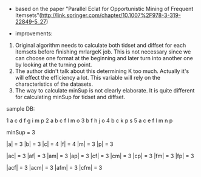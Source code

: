 * based on the paper "Parallel Eclat for Opportunistic Mining of Frequent Itemsets"(http://link.springer.com/chapter/10.1007%2F978-3-319-22849-5_27)

* improvements:
1. Original algorithm needs to calculate both tidset and diffset for each itemsets before finishing mrlargeK job. This is not necessary since we can choose one format at the beginning and later turn into another one by looking at the turning point.
2. The author didn't talk about this determining K too much. Actually it's will effect the efficiency a lot. This variable will rely on the characteristics of the datasets. 
3. The way to calculate minSup is not clearly elaborate. It is quite different for calculating minSup for tidset and diffset.

sample DB:

1 a   c d   f g   i       m     p
2 a b c     f           l m   o
3   b       f   h   j         o
4   b c               k         p   s
5 a   c   e f           l m n   p

minSup = 3

|a| = 3
|b| = 3
|c| = 4
|f| = 4
|m| = 3
|p| = 3

|ac| = 3
|af| = 3
|am| = 3
|ap| = 3
|cf| = 3
|cm| = 3
|cp| = 3
|fm| = 3
|fp| = 3

|acf| = 3
|acm| = 3
|afm| = 3
|cfm| = 3 
